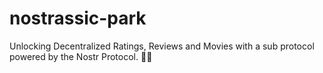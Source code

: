 # nostrassic-park
Unlocking Decentralized Ratings, Reviews and Movies with a sub protocol powered by the Nostr Protocol. 🍿🦖
